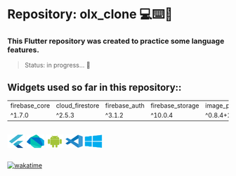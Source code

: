 # Repository: olx_clone 💻⌨️📁
### This Flutter repository was created to practice some language features.

> Status: in progress... 🚧 
## Widgets used so far in this repository::

<table>
    <tr>
        <td>firebase_core</td>
        <td>cloud_firestore</td>
        <td>firebase_auth</td>
        <td>firebase_storage</td>
        <td>image_picker</td>
        <td>brasil_fields</td>
        <td>validadores</td>  
    </tr>
    <tr>
        <td>^1.7.0</td>
        <td>^2.5.3</td>
        <td>^3.1.2</td>
        <td>^10.0.4</td>
        <td>^0.8.4+2</td>
        <td>^1.2.0</td>
        <td>^1.0.5</td>
    </tr>
</table>

<div style="display: inline_block"><br/>
    <img align="center" alt="flutter" height="30" width="40" src="https://raw.githubusercontent.com/devicons/devicon/master/icons/flutter/flutter-original.svg" />
    <img align="center" alt="dart" height="30" width="40" src="https://raw.githubusercontent.com/devicons/devicon/master/icons/dart/dart-original.svg" />
    <img align="center" alt="android" height="30" width="40" src="https://raw.githubusercontent.com/devicons/devicon/master/icons/android/android-original.svg" />
    <img align="center" alt="VsCode" height="30" width="40" src="https://raw.githubusercontent.com/devicons/devicon/master/icons/vscode/vscode-original.svg" />
    <img align="center" alt="Windows" height="30" width="40" src="https://raw.githubusercontent.com/devicons/devicon/master/icons/windows8/windows8-original.svg" />
</div><br />

[![wakatime](https://wakatime.com/badge/user/b5a60b2c-4302-4698-a232-2e6cf19ddd4e.svg)](https://wakatime.com/@b5a60b2c-4302-4698-a232-2e6cf19ddd4e)